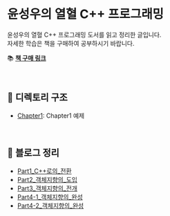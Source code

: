 ﻿# 윤성우의 열혈 C++ 프로그래밍

윤성우의 열혈 C++ 프로그래밍 도서를 읽고 정리한 글입니다.  
자세한 학습은 책을 구매하여 공부하시기 바랍니다.

📚 **[책 구매 링크](https://product.kyobobook.co.kr/detail/S000001589147)**

<br>

## 📂 디렉토리 구조

- [Chapter1](./Chapter1): Chapter1 예제

<br>

## 📝 블로그 정리

- [Part1_C++로의_전환](https://shine94.tistory.com/345)
- [Part2_객체지향의_도입](https://shine94.tistory.com/346)
- [Part3_객체지향의_전개](https://shine94.tistory.com/347)
- [Part4-1_객체지향의_완성](https://shine94.tistory.com/348)
- [Part4-2_객체지향의_완성](https://shine94.tistory.com/349)